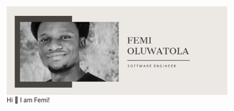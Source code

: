 ![Oluwafemi Oluwatola's banner](https://github.com/Oluwa-Femi/Oluwa-Femi/blob/master/banner.png)
Hi 👋
I am Femi!
<!--
**Oluwa-Femi/Oluwa-Femi** is a ✨ _special_ ✨ repository because its `README.md` (this file) appears on your GitHub profile.

Here are some ideas to get you started:

- 🔭 I’m currently working on ...
- 🌱 I’m currently learning ...
- 👯 I’m looking to collaborate on ...
- 🤔 I’m looking for help with ...
- 💬 Ask me about ...
- 📫 How to reach me: ...
- 😄 Pronouns: ...
- ⚡ Fun fact: ...
-->
